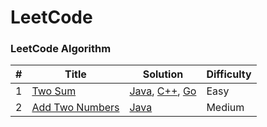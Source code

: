 LeetCode
========

### LeetCode Algorithm

| # | Title | Solution | Difficulty |
|---| ----- | -------- | ---------- |
|1|[Two Sum](https://leetcode.com/problems/two-sum/)| [Java](./Algorithms/java/leetcode/src/TwoSum/TwoSum.java), [C++](./Algorithms/cpp/twosum/twosum.cpp), [Go](./Algorithms/golang/twoSum/twosum.go)|Easy|
|2|[Add Two Numbers](https://leetcode.com/problems/add-two-numbers/)| [Java](./Algorithms/java/leetcode/src/AddTwoNumbers/AddTwoNumbers.java)|Medium|
